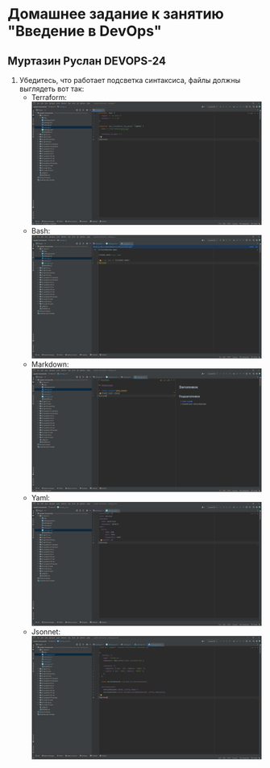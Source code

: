 # Домашнее задание к занятию "Введение в DevOps"
## Муртазин Руслан DEVOPS-24

1. Убедитесь, что работает подсветка синтаксиса, файлы должны выглядеть вот так:
    - Terraform: ![](img/2022-10-19_20-55-52.png)
    - Bash:![](img/2022-10-19_20-56-57.png)
    - Markdown:![](img/2022-10-19_20-57-22.png)
    - Yaml:![](img/2022-10-19_20-56-38.png)
    - Jsonnet:![](img/2022-10-19_20-57-38.png)